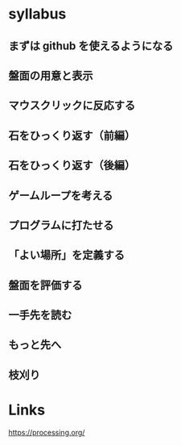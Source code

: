 # syllabus

## まずは github を使えるようになる

## 盤面の用意と表示

## マウスクリックに反応する

## 石をひっくり返す（前編）

## 石をひっくり返す（後編）

## ゲームループを考える

## プログラムに打たせる

## 「よい場所」を定義する

## 盤面を評価する

## 一手先を読む

## もっと先へ

## 枝刈り

# Links
https://processing.org/
